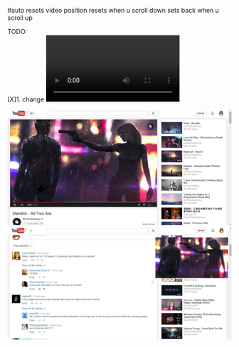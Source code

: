 #auto resets video position
resets when u scroll down 
sets back when u scroll up

TODO: <br/>
[X]1. change <video > position <br/>
[X]2. add mouse wheel event listener <br/>
[X]3. use scrolltop <br/>
[X]4. combine 1,2,3 <br/>
[X]5. set video back to origonal position <br/>
[O]5.5 remove unused code <br/>
[O]6. show video in other tab <br/>
[O]7. only works html5? <br/>

![alt tag](/img/youtube-orig-look.JPG?raw=true "Normal look")
![alt tag](/img/youtube-scroll-down.JPG?raw=true "Normal look")